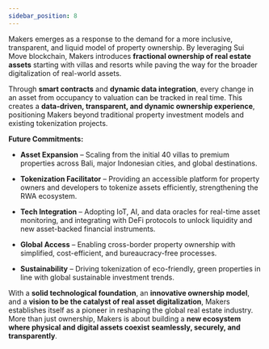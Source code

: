 ```yaml
---
sidebar_position: 8
---
```


Makers emerges as a response to the demand for a more inclusive, transparent, and liquid model of property ownership. By leveraging Sui Move blockchain, Makers introduces **fractional ownership of real estate assets** starting with villas and resorts while paving the way for the broader digitalization of real-world assets.

Through **smart contracts** and **dynamic data integration**, every change in an asset from occupancy to valuation can be tracked in real time. This creates a **data-driven, transparent, and dynamic ownership experience**, positioning Makers beyond traditional property investment models and existing tokenization projects.

**Future Commitments:**

-   **Asset Expansion** – Scaling from the initial 40 villas to premium properties across Bali, major Indonesian cities, and global destinations.
    
-   **Tokenization Facilitator** – Providing an accessible platform for property owners and developers to tokenize assets efficiently, strengthening the RWA ecosystem.
    
-   **Tech Integration** – Adopting IoT, AI, and data oracles for real-time asset monitoring, and integrating with DeFi protocols to unlock liquidity and new asset-backed financial instruments.
    
-   **Global Access** – Enabling cross-border property ownership with simplified, cost-efficient, and bureaucracy-free processes.
    
-   **Sustainability** – Driving tokenization of eco-friendly, green properties in line with global sustainable investment trends.
    

With a **solid technological foundation**, an **innovative ownership model**, and a **vision to be the catalyst of real asset digitalization**, Makers establishes itself as a pioneer in reshaping the global real estate industry. More than just ownership, Makers is about building a **new ecosystem where physical and digital assets coexist seamlessly, securely, and transparently**.
